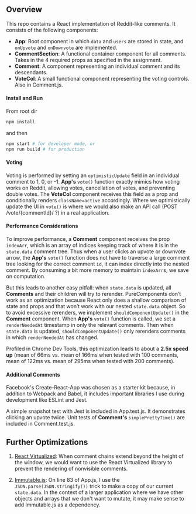 ## Overview

This repo contains a React implementation of Reddit-like comments. It consists of the following components:
  * **App**: Root component in which `data` and `users` are stored in state, and `onUpvote` and `onDownvote` are implemented.
  * **CommentSection**: A functional container component for all comments. Takes in the 4 required props as specified in the assignment.
  * **Comment**: A component representing an individual comment and its descendants.
  * **VoteCol**: A small functional component representing the voting controls. Also in Comment.js.

#### Install and Run
From root dir
``` bash
npm install
```
and then
``` bash
npm start # for developer mode, or
npm run build # for production
```

#### Voting
Voting is performed by setting an `optimisticUpdate` field in an individual comment to 1, 0, or -1. **App's** `vote()` function exactly mimics how voting works on Reddit, allowing votes, cancellation of votes, and preventing double votes. The **VoteCol** component receives this field as a prop and conditionally renders `className=active` accordingly. Where we optimistically update the UI in `vote()` is where we would also make an API call (POST /vote/{commentId}/ ?) in a real application. 

#### Performance Considerations
To improve performance, a **Comment** component receives the prop `indexArr`, which is an array of indices keeping track of where it is in the `state.data` comment tree. Thus when a user clicks an upvote or downvote arrow, the **App's** `vote()` function does not have to traverse a large comment tree looking for the correct comment `id`, it can index directly into the nested comment. By consuming a bit more memory to maintain `indexArr`s, we save on computation.


But this leads to another easy pitfall: when `state.data` is updated, all **Comments** and their children will try to rerender. PureComponents don’t work as an optimization because React only does a shallow comparison of state and props and that won’t work with our nested `state.data` object. So to avoid excessive rerenders, we implement `shouldComponentUpdate()` in the **Comment** component. When **App's** `vote()` function is called, we set a `renderNeededAt` timestamp in only the relevant comments. Then when `state.data` is updated, `shouldComponentUpdate()` only rerenders comments in which `renderNeededAt` has changed.


Profiled in Chrome Dev Tools, this optimization leads to about a **2.5x speed up** (mean of 66ms vs. mean of 166ms when tested with 100 comments, mean of 122ms vs. mean of 295ms when tested with 200 comments). 

#### Additional Comments
Facebook's Create-React-App was chosen as a starter kit because, in addition to Webpack and Babel, it includes important libraries I use during development like ESLint and Jest.

A simple snapshot test with Jest is included in App.test.js. It demonstrates clicking an upvote twice. Unit tests of **Comment's** `simplePrettyTime()` are included in Comment.test.js.


## Further Optimizations

1. [React Virtualized](https://github.com/bvaughn/react-virtualized): 
   When comment chains extend beyond the height of the window, we would want to use the React Virtualized library to prevent the rendering of nonvisible comments.

2. [Immutable.js](https://facebook.github.io/immutable-js/): 
   On line 83 of App.js, I use the `JSON.parse(JSON.stringify())` trick to make a copy of our current `state.data`. In the context of a larger application where we have other objects and arrays that we don't want to mutate, it may make sense to add Immutable.js as a dependency.


